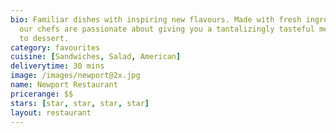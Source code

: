 ```yaml
---
bio: Familiar dishes with inspiring new flavours. Made with fresh ingredients everyday,
  our chefs are passionate about giving you a tantalizingly tasteful meal, from appetizer
  to dessert.
category: favourites
cuisine: [Sandwiches, Salad, American]
deliverytime: 30 mins
image: /images/newport@2x.jpg
name: Newport Restaurant
pricerange: $$
stars: [star, star, star, star]
layout: restaurant
---
```

